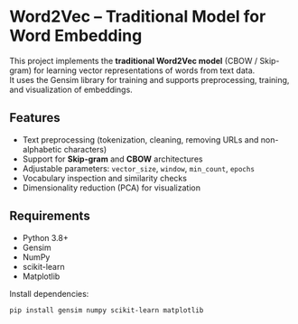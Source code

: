 # Word2Vec – Traditional Model for Word Embedding

This project implements the **traditional Word2Vec model** (CBOW / Skip-gram) for learning vector representations of words from text data.  
It uses the Gensim library for training and supports preprocessing, training, and visualization of embeddings.

## Features
- Text preprocessing (tokenization, cleaning, removing URLs and non-alphabetic characters)
- Support for **Skip-gram** and **CBOW** architectures
- Adjustable parameters: `vector_size`, `window`, `min_count`, `epochs`
- Vocabulary inspection and similarity checks
- Dimensionality reduction (PCA) for visualization

## Requirements
- Python 3.8+
- Gensim
- NumPy
- scikit-learn
- Matplotlib

Install dependencies:
```bash
pip install gensim numpy scikit-learn matplotlib
